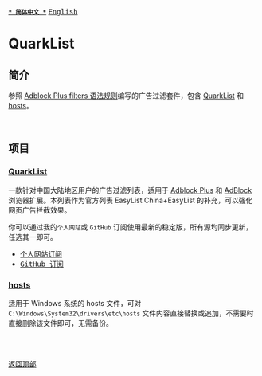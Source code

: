 [<kbd>**`* 简体中文 *`**</kbd>](https://github.com/francis-zhao/quarklist#readme "读我")
[<kbd>English</kbd>](https://github.com/francis-zhao/quarklist/blob/master/README.EN.md "Readme")

# QuarkList

## 简介

参照 [Adblock Plus filters 语法规则](https://help.eyeo.com/adblockplus/how-to-write-filters "如何编写过滤")编写的广告过滤套件，包含 [QuarkList](#quarklist-1) 和 [hosts](#hosts)。

<br>

## 项目

### [QuarkList](https://github.com/francis-zhao/quarklist/blob/master/quarklist.txt)

一款针对中国大陆地区用户的广告过滤列表，适用于 [Adblock Plus](https://adblockplus.org/ "Adblock Plus") 和 [AdBlock](https://getadblock.com/ "AdBlock") 浏览器扩展。本列表作为官方列表 EasyList China+EasyList 的补充，可以强化网页广告拦截效果。

你可以通过我的`个人网站`或 `GitHub` 订阅使用最新的稳定版，所有源均同步更新，任选其一即可。

- [<kbd>个人网站订阅</kbd>](https://subscribe.adblockplus.org?location=https://n2o.io/p/quarklist/dist/quarklist.txt&title=QuarkList)
- [<kbd>GitHub 订阅</kbd>](https://subscribe.adblockplus.org?location=https://raw.githubusercontent.com/francis-zhao/quarklist/master/quarklist.txt&title=QuarkList)

### [hosts](https://github.com/francis-zhao/quarklist/blob/master/hosts)

适用于 Windows 系统的 hosts 文件，可对 `C:\Windows\System32\drivers\etc\hosts` 文件内容直接替换或追加，不需要时直接删除该文件即可，无需备份。

<br>
<br>

[<kbd>返回顶部</kbd>](# "返回顶部")
